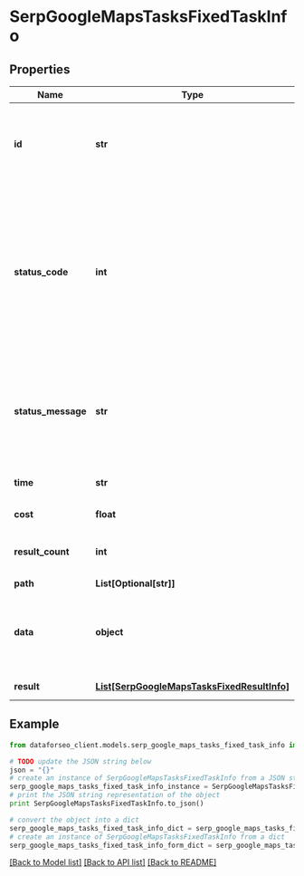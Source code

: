 # SerpGoogleMapsTasksFixedTaskInfo


## Properties

Name | Type | Description | Notes
------------ | ------------- | ------------- | -------------
**id** | **str** | task identifier unique task identifier in our system in the UUID format | [optional] 
**status_code** | **int** | status code of the task generated by DataForSEO, can be within the following range: 10000-60000 you can find the full list of the response codes here | [optional] 
**status_message** | **str** | informational message of the task you can find the full list of general informational messages here | [optional] 
**time** | **str** | execution time, seconds | [optional] 
**cost** | **float** | total tasks cost, USD | [optional] 
**result_count** | **int** | number of elements in the result array | [optional] 
**path** | **List[Optional[str]]** | URL path | [optional] 
**data** | **object** | contains the same parameters that you specified in the POST request | [optional] 
**result** | [**List[SerpGoogleMapsTasksFixedResultInfo]**](SerpGoogleMapsTasksFixedResultInfo.md) | array of results | [optional] 

## Example

```python
from dataforseo_client.models.serp_google_maps_tasks_fixed_task_info import SerpGoogleMapsTasksFixedTaskInfo

# TODO update the JSON string below
json = "{}"
# create an instance of SerpGoogleMapsTasksFixedTaskInfo from a JSON string
serp_google_maps_tasks_fixed_task_info_instance = SerpGoogleMapsTasksFixedTaskInfo.from_json(json)
# print the JSON string representation of the object
print SerpGoogleMapsTasksFixedTaskInfo.to_json()

# convert the object into a dict
serp_google_maps_tasks_fixed_task_info_dict = serp_google_maps_tasks_fixed_task_info_instance.to_dict()
# create an instance of SerpGoogleMapsTasksFixedTaskInfo from a dict
serp_google_maps_tasks_fixed_task_info_form_dict = serp_google_maps_tasks_fixed_task_info.from_dict(serp_google_maps_tasks_fixed_task_info_dict)
```
[[Back to Model list]](../README.md#documentation-for-models) [[Back to API list]](../README.md#documentation-for-api-endpoints) [[Back to README]](../README.md)


